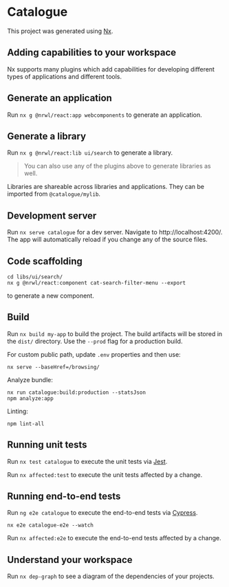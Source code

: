 # Catalogue

This project was generated using [Nx](https://nx.dev).

## Adding capabilities to your workspace

Nx supports many plugins which add capabilities for developing different types of applications and different tools.

## Generate an application

Run `nx g @nrwl/react:app webcomponents` to generate an application.

## Generate a library

Run `nx g @nrwl/react:lib ui/search` to generate a library.

> You can also use any of the plugins above to generate libraries as well.

Libraries are shareable across libraries and applications. They can be imported from `@catalogue/mylib`.

## Development server

Run `nx serve catalogue` for a dev server. Navigate to http://localhost:4200/. The app will automatically reload if you
change any of the source files.

## Code scaffolding

```
cd libs/ui/search/
nx g @nrwl/react:component cat-search-filter-menu --export
```

to generate a new component.

## Build

Run `nx build my-app` to build the project. The build artifacts will be stored in the `dist/` directory. Use
the `--prod` flag for a production build.

For custom public path, update `.env` properties and then use:
```shell
nx serve --baseHref=/browsing/
```


Analyze bundle:

```
nx run catalogue:build:production --statsJson
npm analyze:app
```

Linting:

```
npm lint-all
```

## Running unit tests

Run `nx test catalogue` to execute the unit tests via [Jest](https://jestjs.io).

Run `nx affected:test` to execute the unit tests affected by a change.

## Running end-to-end tests

Run `ng e2e catalogue` to execute the end-to-end tests via [Cypress](https://www.cypress.io).

```
nx e2e catalogue-e2e --watch
```

Run `nx affected:e2e` to execute the end-to-end tests affected by a change.

## Understand your workspace

Run `nx dep-graph` to see a diagram of the dependencies of your projects.
